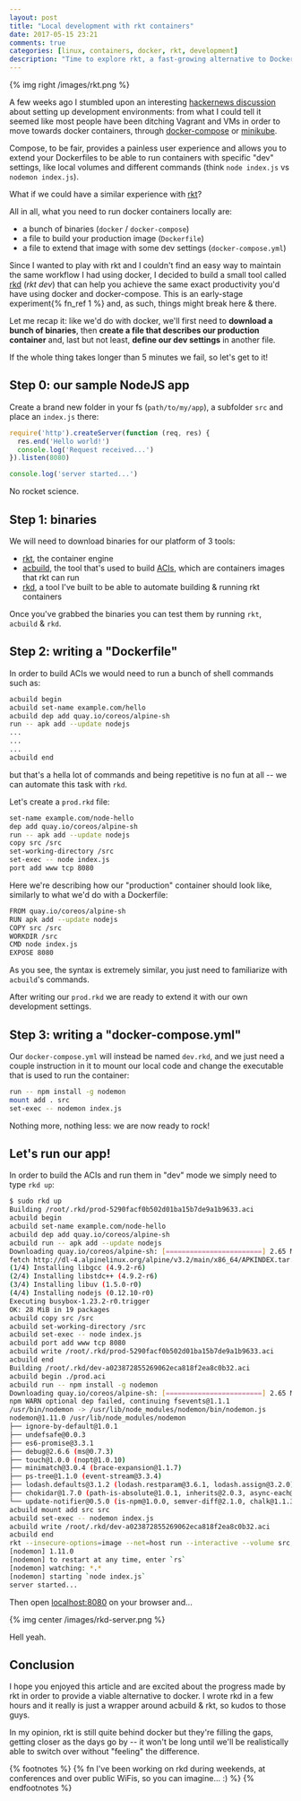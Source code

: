 ```yaml
---
layout: post
title: "Local development with rkt containers"
date: 2017-05-15 23:21
comments: true
categories: [linux, containers, docker, rkt, development]
description: "Time to explore rkt, a fast-growing alternative to Docker."
---
```


{% img right /images/rkt.png %}

A few weeks ago I stumbled upon an interesting [hackernews discussion](https://news.ycombinator.com/item?id=14176191)
about setting up development environments: from what I could tell it seemed like
most people have been ditching Vagrant and VMs in order to move towards
docker containers, through [docker-compose](https://docs.docker.com/compose/)
or [minikube](https://github.com/kubernetes/minikube).

Compose, to be fair, provides a painless user experience and allows you to extend
your Dockerfiles to be able to run containers with specific "dev" settings, like
local volumes and different commands (think `node index.js` vs `nodemon index.js`).

What if we could have a similar experience with [rkt](https://coreos.com/rkt/docs/latest/)?

<!-- more -->

All in all, what you need to run docker containers locally are:

* a bunch of binaries (`docker` / `docker-compose`)
* a file to build your production image (`Dockerfile`)
* a file to extend that image with some dev settings (`docker-compose.yml`)

Since I wanted to play with rkt and I couldn't find an easy way to maintain the
same workflow I had using docker, I decided to build a small tool called [rkd](https://github.com/odino/rkd)
(*rkt dev*) that can help you achieve the same exact productivity you'd have
using docker and docker-compose. This is an early-stage experiment{% fn_ref 1 %} and, as such,
things might break here & there.

Let me recap it: like we'd do with docker, we'll first need to **download a bunch
of binaries**, then **create a file that describes our production container** and, last
but not least, **define our dev settings** in another file.

If the whole thing takes longer than 5 minutes we fail, so let's get to it!

## Step 0: our sample NodeJS app

Create a brand new folder in your fs (`path/to/my/app`), a subfolder `src` and
place an `index.js` there:

``` js path/to/my/app/src/index.js
require('http').createServer(function (req, res) {
  res.end('Hello world!')
  console.log('Request received...')
}).listen(8080)

console.log('server started...')
```

No rocket science.

## Step 1: binaries

We will need to download binaries for our platform of 3 tools:

* [rkt](https://github.com/rkt/rkt/releases), the container engine
* [acbuild](https://github.com/containers/build/releases), the tool that's used to build [ACIs](https://coreos.com/rkt/docs/latest/app-container.html#aci), which are containers images that rkt can run
* [rkd](https://github.com/odino/rkd/releases), a tool I've built to be able to automate building & running rkt containers

Once you've grabbed the binaries you can test them by running `rkt`, `acbuild` &
`rkd`.

## Step 2: writing a "Dockerfile"

In order to build ACIs we would need to run a bunch of shell commands such as:

``` bash
acbuild begin
acbuild set-name example.com/hello
acbuild dep add quay.io/coreos/alpine-sh
run -- apk add --update nodejs
...
...
...
acbuild end
```

but that's a hella lot of commands and being repetitive is no fun at all -- we
can automate this task with `rkd`.

Let's create a `prod.rkd` file:

``` bash path/to/my/app/prod.rkd
set-name example.com/node-hello
dep add quay.io/coreos/alpine-sh
run -- apk add --update nodejs
copy src /src
set-working-directory /src
set-exec -- node index.js
port add www tcp 8080
```

Here we're describing how our "production" container should look like, similarly
to what we'd do with a Dockerfile:

``` bash Dockerfile
FROM quay.io/coreos/alpine-sh
RUN apk add --update nodejs
COPY src /src
WORKDIR /src
CMD node index.js
EXPOSE 8080
```

As you see, the syntax is extremely similar, you just need to familiarize with
`acbuild`'s commands.

After writing our `prod.rkd` we are ready to extend it with our own development
settings.

## Step 3: writing a "docker-compose.yml"

Our `docker-compose.yml` will instead be named `dev.rkd`, and we just need a
couple instruction in it to mount our local code and change the executable that
is used to run the container:

``` bash path/to/my/app/dev.rkd
run -- npm install -g nodemon
mount add . src
set-exec -- nodemon index.js
```

Nothing more, nothing less: we are now ready to rock!

## Let's run our app!

In order to build the ACIs and run them in "dev" mode we simply need to type
`rkd up`:

``` bash
$ sudo rkd up
Building /root/.rkd/prod-5290facf0b502d01ba15b7de9a1b9633.aci
acbuild begin
acbuild set-name example.com/node-hello
acbuild dep add quay.io/coreos/alpine-sh
acbuild run -- apk add --update nodejs
Downloading quay.io/coreos/alpine-sh: [========================] 2.65 MB/2.65 MB
fetch http://dl-4.alpinelinux.org/alpine/v3.2/main/x86_64/APKINDEX.tar.gz
(1/4) Installing libgcc (4.9.2-r6)
(2/4) Installing libstdc++ (4.9.2-r6)
(3/4) Installing libuv (1.5.0-r0)
(4/4) Installing nodejs (0.12.10-r0)
Executing busybox-1.23.2-r0.trigger
OK: 28 MiB in 19 packages
acbuild copy src /src
acbuild set-working-directory /src
acbuild set-exec -- node index.js
acbuild port add www tcp 8080
acbuild write /root/.rkd/prod-5290facf0b502d01ba15b7de9a1b9633.aci
acbuild end
Building /root/.rkd/dev-a023872855269062eca818f2ea8c0b32.aci
acbuild begin ./prod.aci
acbuild run -- npm install -g nodemon
Downloading quay.io/coreos/alpine-sh: [========================] 2.65 MB/2.65 MB
npm WARN optional dep failed, continuing fsevents@1.1.1
/usr/bin/nodemon -> /usr/lib/node_modules/nodemon/bin/nodemon.js
nodemon@1.11.0 /usr/lib/node_modules/nodemon
├── ignore-by-default@1.0.1
├── undefsafe@0.0.3
├── es6-promise@3.3.1
├── debug@2.6.6 (ms@0.7.3)
├── touch@1.0.0 (nopt@1.0.10)
├── minimatch@3.0.4 (brace-expansion@1.1.7)
├── ps-tree@1.1.0 (event-stream@3.3.4)
├── lodash.defaults@3.1.2 (lodash.restparam@3.6.1, lodash.assign@3.2.0)
├── chokidar@1.7.0 (path-is-absolute@1.0.1, inherits@2.0.3, async-each@1.0.1, glob-parent@2.0.0, is-binary-path@1.0.1, is-glob@2.0.1, readdirp@2.1.0, anymatch@1.3.0)
└── update-notifier@0.5.0 (is-npm@1.0.0, semver-diff@2.1.0, chalk@1.1.3, string-length@1.0.1, repeating@1.1.3, configstore@1.4.0, latest-version@1.0.1)
acbuild mount add src src
acbuild set-exec -- nodemon index.js
acbuild write /root/.rkd/dev-a023872855269062eca818f2ea8c0b32.aci
acbuild end
rkt --insecure-options=image --net=host run --interactive --volume src,kind=host,source=/home/odino/projects/go/src/github.com/odino/rkd/example/src /root/.rkd/dev-a023872855269062eca818f2ea8c0b32.aci
[nodemon] 1.11.0
[nodemon] to restart at any time, enter `rs`
[nodemon] watching: *.*
[nodemon] starting `node index.js`
server started...
```

Then open [localhost:8080](http://localhost:8080) on your browser and...

{% img center /images/rkd-server.png %}

Hell yeah.

## Conclusion

I hope you enjoyed this article and are excited about the progress made by rkt
in order to provide a viable alternative to docker. I wrote rkd in a few hours
and it really is just a wrapper around acbuild & rkt, so kudos to those guys.

In my opinion, rkt is still quite behind docker but they're filling the gaps,
getting closer as the days go by -- it won't be long until we'll be realistically
able to switch over without "feeling" the difference.

{% footnotes %}
  {% fn I've been working on rkd during weekends, at conferences and over public WiFis, so you can imagine... :) %}
{% endfootnotes %}
